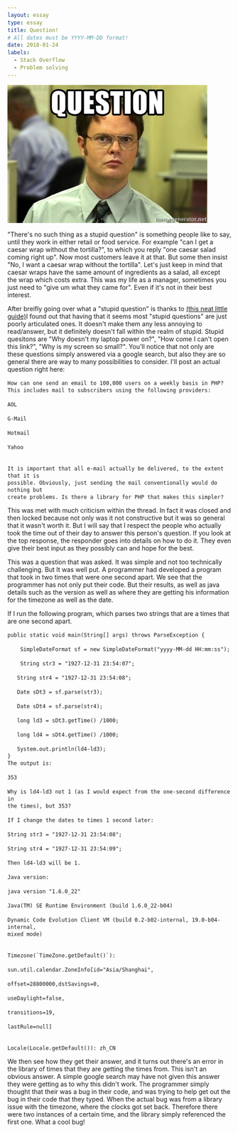 ```yaml
---
layout: essay
type: essay
title: Question!
# All dates must be YYYY-MM-DD format!
date: 2018-01-24
labels:
  - Stack Overflow
  - Problem solving
---
```

<img class="ui medium centered rounded image" src="../images/question.png">

"There's no such thing as a stupid question" is something people like to say, until they work in either retail or food service.
For example "can I get a caesar wrap without the tortilla?", to which you reply "one caesar salad coming right up". Now most customers leave
it at that. But some then insist "No, I want a caesar wrap without the tortilla". Let's just keep in mind that caesar wraps have the same 
amount of ingredients as a salad, all except the wrap which costs extra. This was my life as a manager, sometimes you just need to "give
um what they came for". Even if it's not in their best interest.

After breifly going over what a "stupid question" is thanks to <a href="http://www.catb.org/esr/faqs/smart-questions.html"> (this neat little guide)</a>I found out that having that it seems most "stupid questions" are just poorly articulated ones. It doesn't make them any less annoying to read/answer, but it definitely doesn't fall within the realm of stupid. Stupid quesitons are "Why doesn't my laptop power on?", "How come I can't open this link?", "Why is my screen so small?". You'll notice that not only are these questions simply answered via a google search, but also they are so general there are way to many possibilities to consider. I'll post an actual question right here:
```
How can one send an email to 100,000 users on a weekly basis in PHP? This includes mail to subscribers using the following providers:

AOL

G-Mail

Hotmail

Yahoo


It is important that all e-mail actually be delivered, to the extent that it is
possible. Obviously, just sending the mail conventionally would do nothing but 
create problems. Is there a library for PHP that makes this simpler? 
```
This was met with much criticism within the thread. In fact it was closed and then locked because not only was it not constructive but it was so general that it wasn't worth it. But I will say that I respect the people who actually took the time out of their day to answer this person's question. If you look at the top response, the responder goes into details on how to do it. They even give their best input as they possibly can and hope for the best.

This was a question that was asked. It was simple and not too technically challenging. But It was well put. A programmer had developed a program that took in two times that were one second apart. We see that the programmer has not only put their code. But their results, as well as java details such as the version as well as where they are getting his information for the timezone as well as the date.

If I run the following program, which parses two strings that are a times that are one second apart. 

```
public static void main(String[] args) throws ParseException {

    SimpleDateFormat sf = new SimpleDateFormat("yyyy-MM-dd HH:mm:ss");

    String str3 = "1927-12-31 23:54:07";

   String str4 = "1927-12-31 23:54:08";

   Date sDt3 = sf.parse(str3);

   Date sDt4 = sf.parse(str4);
   
   long ld3 = sDt3.getTime() /1000;
    
   long ld4 = sDt4.getTime() /1000;
    
   System.out.println(ld4-ld3);
}
The output is:

353

Why is ld4-ld3 not 1 (as I would expect from the one-second difference in 
the times), but 353?

If I change the dates to times 1 second later:

String str3 = "1927-12-31 23:54:08";

String str4 = "1927-12-31 23:54:09";

Then ld4-ld3 will be 1.

Java version:

java version "1.6.0_22"

Java(TM) SE Runtime Environment (build 1.6.0_22-b04)

Dynamic Code Evolution Client VM (build 0.2-b02-internal, 19.0-b04-internal,
mixed mode)


Timezone(`TimeZone.getDefault()`):

sun.util.calendar.ZoneInfo[id="Asia/Shanghai",

offset=28800000,dstSavings=0,

useDaylight=false,

transitions=19,

lastRule=null]


Locale(Locale.getDefault()): zh_CN
```


We then see how they get their answer, and it turns out there's an error in the library of times that they are getting the times from. This isn't an obvious answer. A simple google search may have not given this answer they were getting as to why this didn't work. The programmer simply thought that their was a bug in their code, and was trying to help get out the bug in their code that they typed. When the actual bug was from a library issue with the timezone, where the clocks got set back. Therefore there were two instances of a certain time, and the library simply referenced the first one. What a cool bug!


